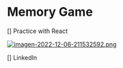 # Memory Game 
[] Practice with React 

[![imagen-2022-12-06-211532592.png](https://i.postimg.cc/kgWDrDfC/imagen-2022-12-06-211532592.png)](https://postimg.cc/CRLwkh3r)

[] LinkedIn
